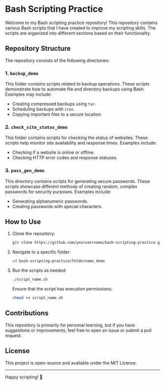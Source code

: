# Bash Scripting Practice

Welcome to my Bash scripting practice repository! This repository contains various Bash scripts that I have created to improve my scripting skills. The scripts are organized into different sections based on their functionality.

## Repository Structure

The repository consists of the following directories:

### 1. `backup_demo`
This folder contains scripts related to backup operations. These scripts demonstrate how to automate file and directory backups using Bash. Examples may include:
- Creating compressed backups using `tar`.
- Scheduling backups with `cron`.
- Copying important files to a secure location.

### 2. `check_site_status_demo`
This folder contains scripts for checking the status of websites. These scripts help monitor site availability and response times. Examples include:
- Checking if a website is online or offline.
- Checking HTTP error codes and response statuses.

### 3. `pass_gen_demo`
This directory contains scripts for generating secure passwords. These scripts showcase different methods of creating random, complex passwords for security purposes. Examples include:
- Generating alphanumeric passwords.
- Creating passwords with special characters.

## How to Use
1. Clone the repository:
   ```bash
   git clone https://github.com/yourusername/bash-scripting-practice.git
   ```
2. Navigate to a specific folder:
   ```bash
   cd bash-scripting-practice/foldername_demo
   ```
3. Run the scripts as needed:
   ```bash
   ./script_name.sh
   ```
   Ensure that the script has execution permissions:
   ```bash
   chmod +x script_name.sh
   ```

## Contributions
This repository is primarily for personal learning, but if you have suggestions or improvements, feel free to open an issue or submit a pull request.

## License
This project is open-source and available under the MIT License.

---
Happy scripting! 🚀
